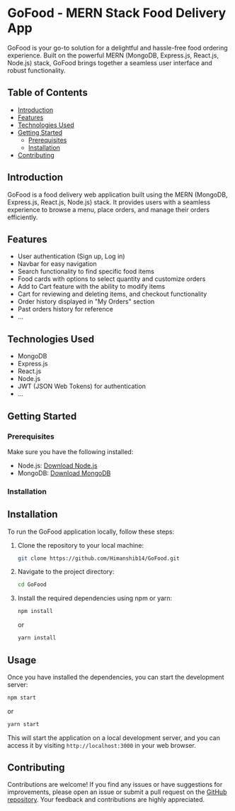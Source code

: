 # GoFood - MERN Stack Food Delivery App
GoFood is your go-to solution for a delightful and hassle-free food ordering experience. Built on the powerful MERN (MongoDB, Express.js, React.js, Node.js) stack, GoFood brings together a seamless user interface and robust functionality.

## Table of Contents

- [Introduction](#introduction)
- [Features](#features)
- [Technologies Used](#technologies-used)
- [Getting Started](#getting-started)
  - [Prerequisites](#prerequisites)
  - [Installation](#installation)
- [Contributing](#contributing)

## Introduction

GoFood is a food delivery web application built using the MERN (MongoDB, Express.js, React.js, Node.js) stack. It provides users with a seamless experience to browse a menu, place orders, and manage their orders efficiently.

## Features

- User authentication (Sign up, Log in)
- Navbar for easy navigation
- Search functionality to find specific food items
- Food cards with options to select quantity and customize orders
- Add to Cart feature with the ability to modify items
- Cart for reviewing and deleting items, and checkout functionality
- Order history displayed in "My Orders" section
- Past orders history for reference
- ...

## Technologies Used

- MongoDB
- Express.js
- React.js
- Node.js
- JWT (JSON Web Tokens) for authentication
- ...

## Getting Started

### Prerequisites

Make sure you have the following installed:

- Node.js: [Download Node.js](https://nodejs.org/)
- MongoDB: [Download MongoDB](https://www.mongodb.com/try/download/community)

### Installation

## Installation

To run the GoFood application locally, follow these steps:

1. Clone the repository to your local machine:

   ```bash
   git clone https://github.com/Himanshib14/GoFood.git
   ```

2. Navigate to the project directory:

   ```bash
   cd GoFood
   ```

3. Install the required dependencies using npm or yarn:

   ```bash
   npm install
   ```

   or
   
   ```bash
   yarn install
   ```

## Usage

Once you have installed the dependencies, you can start the development server:

```bash
npm start
```

or

```bash
yarn start
```
This will start the application on a local development server, and you can access it by visiting `http://localhost:3000` in your web browser.

## Contributing

Contributions are welcome! If you find any issues or have suggestions for improvements, please open an issue or submit a pull request on the [GitHub repository](https://github.com/Himanshib14/Tenzies). Your feedback and contributions are highly appreciated.
